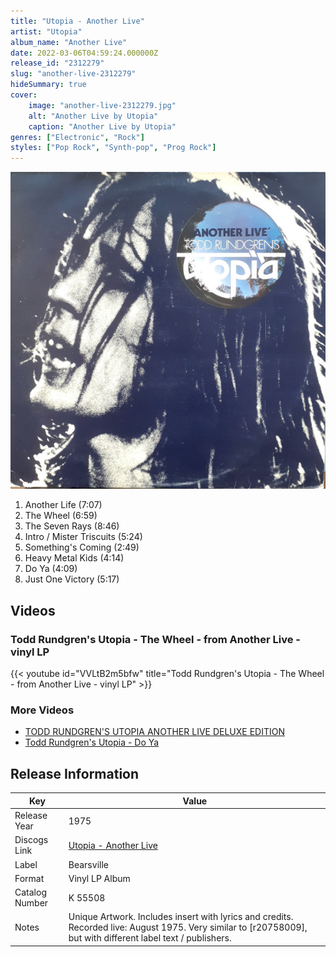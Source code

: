 ```yaml
---
title: "Utopia - Another Live"
artist: "Utopia"
album_name: "Another Live"
date: 2022-03-06T04:59:24.000000Z
release_id: "2312279"
slug: "another-live-2312279"
hideSummary: true
cover:
    image: "another-live-2312279.jpg"
    alt: "Another Live by Utopia"
    caption: "Another Live by Utopia"
genres: ["Electronic", "Rock"]
styles: ["Pop Rock", "Synth-pop", "Prog Rock"]
---
```


![Another Live by Utopia](another-live-2312279.jpg)

<!-- section break -->

1. Another Life (7:07)
2. The Wheel (6:59)
3. The Seven Rays (8:46)
4. Intro / Mister Triscuits (5:24)
5. Something's Coming (2:49)
6. Heavy Metal Kids (4:14)
7. Do Ya (4:09)
8. Just One Victory (5:17)

<!-- section break -->




## Videos
### Todd Rundgren's Utopia - The Wheel - from  Another Live - vinyl LP
{{< youtube id="VVLtB2m5bfw" title="Todd Rundgren's Utopia - The Wheel - from  Another Live - vinyl LP" >}}<br>

### More Videos

- [TODD RUNDGREN'S UTOPIA ANOTHER LIVE DELUXE EDITION](https://www.youtube.com/watch?v=zo9Oor_vYeE)
- [Todd Rundgren's Utopia -  Do Ya](https://www.youtube.com/watch?v=KvhMTCIvpfQ)


## Release Information
|  Key           | Value                                                |
| ---------------| ---------------------------------------------------- |
| Release Year   | 1975                                   |
| Discogs Link   | [Utopia - Another Live](https://www.discogs.com/release/2312279-Todd-Rundgrens-Utopia-Another-Live) |
| Label          | Bearsville |
| Format         | Vinyl LP Album |
| Catalog Number | K 55508 |
| Notes | Unique Artwork. Includes insert with lyrics and credits.  Recorded live: August 1975.  Very similar to [r20758009], but with different label text / publishers. |